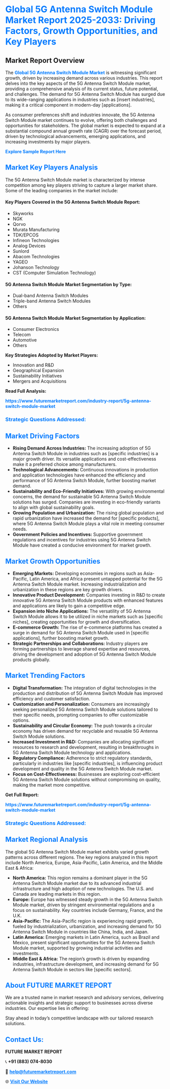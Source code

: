 <h1 style="color: #007BFF;">Global 5G Antenna Switch Module Market Report 2025-2033: Driving Factors, Growth Opportunities, and Key Players</h1>

<section id="overview">
<h2>Market Report Overview</h2>
<p>The <a href="https://www.futuremarketreport.com/industry-report/5g-antenna-switch-module-market" style="color: #007BFF; text-decoration: none;"><strong>Global 5G Antenna Switch Module Market</strong></a> is witnessing significant growth, driven by increasing demand across various industries. This report delves into the key aspects of the 5G Antenna Switch Module market, providing a comprehensive analysis of its current status, future potential, and challenges. The demand for 5G Antenna Switch Module has surged due to its wide-ranging applications in industries such as [insert industries], making it a critical component in modern-day [applications].</p>
<p>As consumer preferences shift and industries innovate, the 5G Antenna Switch Module market continues to evolve, offering both challenges and opportunities for stakeholders. The global market is expected to expand at a substantial compound annual growth rate (CAGR) over the forecast period, driven by technological advancements, emerging applications, and increasing investments by major players.</p>
</section>

<section id="overview">
<p><a href="https://www.futuremarketreport.com/request-sample/reportId=75949" style="color: #007BFF; text-decoration: none;"><strong>Explore Sample Report Here</strong></a></p>
</section>

<section id="key-players">
<h2 style="color: #007BFF;">Market Key Players Analysis</h2>
<p>The 5G Antenna Switch Module market is characterized by intense competition among key players striving to capture a larger market share. Some of the leading companies in the market include:</p>
<h4>Key Players Covered in the 5G Antenna Switch Module Report:</h4>
<ul><li>Skyworks</li><li>NGK</li><li>Qorvo</li><li>Murata Manufacturing</li><li>TDK/EPCOS</li><li>Infineon Technologies</li><li>Analog Devices</li><li>Sunlord</li><li>Abacom Technologies</li><li>YAGEO</li><li>Johanson Technology</li><li>CST (Computer Simulation Technology)</li></ul>
<h4>5G Antenna Switch Module Market Segmentation by Type:</h4>
<ul><li>Dual-band Antenna Switch Modules</li><li>Triple-band Antenna Switch Modules</li><li>Others</li></ul>

<h4>5G Antenna Switch Module Market Segmentation by Application:</h4>
<ul><li>Consumer Electronics</li><li>Telecom</li><li>Automotive</li><li>Others</li></ul>
<p><strong>Key Strategies Adopted by Market Players:</strong></p>
<ul>
<li>Innovation and R&D</li>
<li>Geographical Expansion</li>
<li>Sustainability Initiatives</li>
<li>Mergers and Acquisitions</li>
</ul>
</section>

<section>
<p><strong>Read Full Analysis: </strong></p><a href="https://www.futuremarketreport.com/industry-report/5g-antenna-switch-module-market" style="color: #007BFF; text-decoration: none;"><strong>https://www.futuremarketreport.com/industry-report/5g-antenna-switch-module-market</strong></a>
<h3 style="color: #007BFF;">Strategic Questions Addressed:</h3>
</section>

<section id="driving-factors">
<h2 style="color: #007BFF;">Market Driving Factors</h2>
<ul>
<li><strong>Rising Demand Across Industries:</strong> The increasing adoption of 5G Antenna Switch Module in industries such as [specific industries] is a major growth driver. Its versatile applications and cost-effectiveness make it a preferred choice among manufacturers.</li>
<li><strong>Technological Advancements:</strong> Continuous innovations in production and application technologies have enhanced the efficiency and performance of 5G Antenna Switch Module, further boosting market demand.</li>
<li><strong>Sustainability and Eco-Friendly Initiatives:</strong> With growing environmental concerns, the demand for sustainable 5G Antenna Switch Module solutions has surged. Companies are investing in eco-friendly variants to align with global sustainability goals.</li>
<li><strong>Growing Population and Urbanization:</strong> The rising global population and rapid urbanization have increased the demand for [specific products], where 5G Antenna Switch Module plays a vital role in meeting consumer needs.</li>
<li><strong>Government Policies and Incentives:</strong> Supportive government regulations and incentives for industries using 5G Antenna Switch Module have created a conducive environment for market growth.</li>
</ul>
</section>

<section id="growth-opportunities">
<h2 style="color: #007BFF;">Market Growth Opportunities</h2>
<ul>
<li><strong>Emerging Markets:</strong> Developing economies in regions such as Asia-Pacific, Latin America, and Africa present untapped potential for the 5G Antenna Switch Module market. Increasing industrialization and urbanization in these regions are key growth drivers.</li>
<li><strong>Innovative Product Development:</strong> Companies investing in R&D to create innovative 5G Antenna Switch Module products with enhanced features and applications are likely to gain a competitive edge.</li>
<li><strong>Expansion into Niche Applications:</strong> The versatility of 5G Antenna Switch Module allows it to be utilized in niche markets such as [specific niches], creating opportunities for growth and diversification.</li>
<li><strong>E-commerce Growth:</strong> The rise of e-commerce platforms has created a surge in demand for 5G Antenna Switch Module used in [specific applications], further boosting market growth.</li>
<li><strong>Strategic Partnerships and Collaborations:</strong> Industry players are forming partnerships to leverage shared expertise and resources, driving the development and adoption of 5G Antenna Switch Module products globally.</li>
</ul>
</section>

<section id="trending-factors">
<h2 style="color: #007BFF;">Market Trending Factors</h2>
<ul>
<li><strong>Digital Transformation:</strong> The integration of digital technologies in the production and distribution of 5G Antenna Switch Module has improved efficiency and customer satisfaction.</li>
<li><strong>Customization and Personalization:</strong> Consumers are increasingly seeking personalized 5G Antenna Switch Module solutions tailored to their specific needs, prompting companies to offer customizable options.</li>
<li><strong>Sustainability and Circular Economy:</strong> The push towards a circular economy has driven demand for recyclable and reusable 5G Antenna Switch Module solutions.</li>
<li><strong>Increased Investment in R&D:</strong> Companies are allocating significant resources to research and development, resulting in breakthroughs in 5G Antenna Switch Module technology and applications.</li>
<li><strong>Regulatory Compliance:</strong> Adherence to strict regulatory standards, particularly in industries like [specific industries], is influencing product development and quality in the 5G Antenna Switch Module market.</li>
<li><strong>Focus on Cost-Effectiveness:</strong> Businesses are exploring cost-efficient 5G Antenna Switch Module solutions without compromising on quality, making the market more competitive.</li>
</ul>
</section>

<section>
<p><strong>Get Full Report: </strong></p><a href="https://www.futuremarketreport.com/industry-report/5g-antenna-switch-module-market" style="color: #007BFF; text-decoration: none;"><strong>https://www.futuremarketreport.com/industry-report/5g-antenna-switch-module-market</strong></a>
<h3 style="color: #007BFF;">Strategic Questions Addressed:</h3>
</section>


<section id="regional-analysis">
<h2 style="color: #007BFF;">Market Regional Analysis</h2>
<p>The global 5G Antenna Switch Module market exhibits varied growth patterns across different regions. The key regions analyzed in this report include North America, Europe, Asia-Pacific, Latin America, and the Middle East & Africa:</p>
<ul>
<li><strong>North America:</strong> This region remains a dominant player in the 5G Antenna Switch Module market due to its advanced industrial infrastructure and high adoption of new technologies. The U.S. and Canada are leading markets in this region.</li>
<li><strong>Europe:</strong> Europe has witnessed steady growth in the 5G Antenna Switch Module market, driven by stringent environmental regulations and a focus on sustainability. Key countries include Germany, France, and the U.K.</li>
<li><strong>Asia-Pacific:</strong> The Asia-Pacific region is experiencing rapid growth, fueled by industrialization, urbanization, and increasing demand for 5G Antenna Switch Module in countries like China, India, and Japan.</li>
<li><strong>Latin America:</strong> Emerging markets in Latin America, such as Brazil and Mexico, present significant opportunities for the 5G Antenna Switch Module market, supported by growing industrial activities and investments.</li>
<li><strong>Middle East & Africa:</strong> The region’s growth is driven by expanding industries, infrastructure development, and increasing demand for 5G Antenna Switch Module in sectors like [specific sectors].</li>
</ul>
</section>

<footer>
<h2 style="color: #007BFF;">About FUTURE MARKET REPORT</h2>
<p>We are a trusted name in market research and advisory services, delivering actionable insights and strategic support to businesses across diverse industries. Our expertise lies in offering:</p>

<p>Stay ahead in today’s competitive landscape with our tailored research solutions.</p>

<h2 style="color: #007BFF;">Contact Us:</h2>
<p><strong>FUTURE MARKET REPORT</strong></p>
<p>📞 <strong>+91 (883) 074-8030</strong></p>
<p>📧 <strong><a href="mailto:help@futuremarketreport.com" style="color: #007BFF;">help@futuremarketreport.com</a></strong></p>
<p>🌐 <strong><a href="https://www.futuremarketreport.com/" style="color: #007BFF;">Visit Our Website</a></strong></p>
</footer>